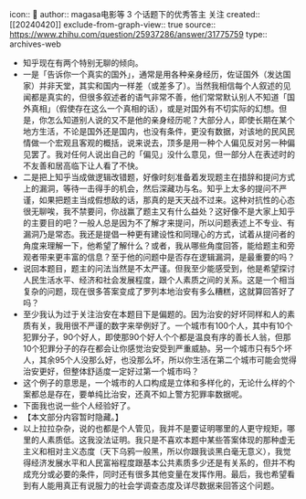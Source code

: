 icon:: 💾
author:: magasa电影等 3 个话题下的优秀答主 关注
created:: [[20240420]]
exclude-from-graph-view:: true
source:: https://www.zhihu.com/question/25937286/answer/31775759
type:: archives-web

- 知乎现在有两个特别无聊的倾向。
- 一是「告诉你一个真实的国外」，通常是用各种亲身经历，佐证国外（发达国家）并非天堂，其实和国内一样差（或差多了）。当然我相信每个人叙述的见闻都是真实的，但很多叙述者的语气非常不善，他们常常默认别人不知道「国外真相」（假使存在这么一个真相的话），或是对国外有不切实际的幻想。但是，你怎么知道别人说的又不是他的亲身经历呢？大部分人，即使长期在某个地方生活，不论是国外还是国内，也没有条件，更没有数据，对该地的民风民情做一个宏观且客观的概括，说来说去，顶多是用一种个人偏见反对另一种偏见罢了。我对任何人说出自己的「偏见」没什么意见，但一部分人在表述时的不友善和居高临下让人看了不快。
- 二是把上知乎当成做逻辑改错题，好像时刻准备着发现题主在措辞和提问方式上的漏洞，等待一击得手的机会，然后深藏功与名。知乎上太多的提问不严谨，如果把题主当成假想敌的话，那真的是天天战不过来。这种对抗性的心态很无聊唉，我不禁要问，你战赢了题主又有什么益处？这好像不是大家上知乎的主要目的吧？一般人总是因为不了解才来提问，所以问题表述上不专业、有漏洞乃是常态。我还是提倡一种更有建设性和同理心的方式，试着从提问者的角度来理解一下，他希望了解什么？或者，我从哪些角度回答，能给题主和旁观者带来更丰富的信息？至于他的问题中是否存在逻辑漏洞，是最重要的吗？
- 说回本题目，题主的问法当然是不太严谨。但我至少能感受到，他是希望探讨人民生活水平、经济和社会发展程度，跟个人素质之间的关系。这是一个相当复杂的问题，现在很多答案变成了罗列本地治安有多么糟糕，这就算回答好了吗？
- 至少我认为过于关注治安在本题目下是偏题的。因为治安的好坏同样和人的素质有关，我用很不严谨的数字来举例好了。一个城市有100个人，其中有10个犯罪分子，90个好人，即使那90个好人个个都是温良有序的善长人翁，但那10个犯罪分子的存在都会让你感觉治安受到严重威胁。另一个城市只有5个坏人，其余95个人没那么好，也没那么坏，所以你生活在第二个城市可能会觉得治安更好，但整体舒适度一定好过第一个城市吗？
- 这个例子的意思是，一个城市的人口构成是立体和多样化的，无论什么样的个案都总是存在，要单纯比治安，还真不如上警方犯罪率数据呢。
- 下面我也说一些个人经验好了。
- 【本文部分内容暂时隐藏。】
- 以上拉拉杂杂，说的也都是个人管见，我并不是要证明哪里的人更守规矩，哪里的人素质低。这我没法证明。我只是不喜欢本题中某些答案体现的那种虚无主义和相对主义态度（天下乌鸦一般黑，所以你跟我谈黑白毫无意义），我觉得经济发展水平和人民富裕程度跟基本公共素质多少还是有关系的，但并不构成充分或必要的条件，同时还有很多其他变量在发挥作用。最后，我也希望看到有人能用真正有说服力的社会学调查态度及详尽数据来回答这个问题。